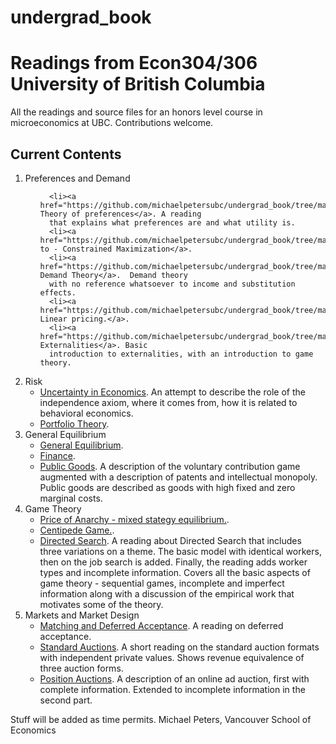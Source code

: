 # undergrad_book
<h1>Readings from Econ304/306 University of British Columbia</h1>
All the readings and source files for an honors level course in microeconomics at UBC.
Contributions welcome.
<h2>Current Contents</h2>
<ol>
<li>Preferences and Demand
   <ul>

      <li><a href="https://github.com/michaelpetersubc/undergrad_book/tree/master/preference_theory">Basic Theory of preferences</a>. A reading
      that explains what preferences are and what utility is.
      <li><a href="https://github.com/michaelpetersubc/undergrad_book/tree/master/lagrangian">How to - Constrained Maximization</a>.
      <li><a href="https://github.com/michaelpetersubc/undergrad_book/tree/master/undergrad_demand">Basic Demand Theory</a>.  Demand theory
      with no reference whatsoever to income and substitution effects.
      <li><a href="https://github.com/michaelpetersubc/undergrad_book/tree/master/discontinuities">Non-Linear pricing.</a>.
      <li><a href="https://github.com/michaelpetersubc/undergrad_book/tree/master/best_reply">Consumption Externalities</a>. Basic
      introduction to externalities, with an introduction to game theory.
   </ul>
   
<li>Risk

   <ul>
      <li><a href="https://github.com/michaelpetersubc/undergrad_book/tree/master/undergrad_uncertainty">Uncertainty in Economics</a>. An attempt to describe the
      role of the independence axiom, where it comes from, how it is related to behavioral economics.
      <li><a href="https://github.com/michaelpetersubc/undergrad_book/tree/master/risk_aversion">Portfolio Theory</a>.
   </ul>
<li> General Equilibrium
  <ul>
      <li><a href="https://github.com/michaelpetersubc/undergrad_book/tree/master/firms">General Equilibrium</a>.
      <li><a href="https://github.com/michaelpetersubc/undergrad_book/tree/master/finance">Finance</a>.
      <li><a href="https://github.com/michaelpetersubc/undergrad_book/tree/master/public_goods">Public Goods</a>.  A description of the voluntary
      contribution game augmented with a description of patents and intellectual monopoly.  Public goods are described as goods with high fixed
      and zero marginal costs.
  </ul>
<li> Game Theory
  <ul>
     <li><a href="https://github.com/michaelpetersubc/undergrad_book/tree/master/price_of_anarchy">Price of Anarchy - mixed stategy equilibrium.</a>.
     <li><a href="https://github.com/michaelpetersubc/undergrad_book/tree/master/centipede_game">Centipede Game.</a>.  
      <li><a href="https://github.com/michaelpetersubc/undergrad_book/tree/master/directed_search">Directed Search</a>.  A reading about Directed Search that
      includes three variations on a theme.  The basic model with identical workers, then on the job search is added.  Finally, the reading adds
      worker types and incomplete information.  Covers all the basic aspects of game theory - sequential games, incomplete and imperfect information
      along with a discussion of the empirical work that motivates some of the theory.
  </ul>
<li> Markets and Market Design
  <ul>
     <li><a href="https://github.com/michaelpetersubc/undergrad_book/tree/master/deferred_acceptance">Matching and Deferred Acceptance</a>. A reading on deferred acceptance.
          <li><a href="https://github.com/michaelpetersubc/undergrad_book/tree/master/standard_auctions">Standard Auctions</a>. A short reading on
	  the standard auction formats with independent private values.  Shows revenue equivalence of three auction forms.
     <li><a href="https://github.com/michaelpetersubc/undergrad_book/tree/master/Position Auctions">Position Auctions</a>. A description of an online ad auction, first with
     complete information.  Extended to incomplete information in the second part.
  </ul>
</ol>
Stuff will be added as time permits.
Michael Peters, Vancouver School of Economics

